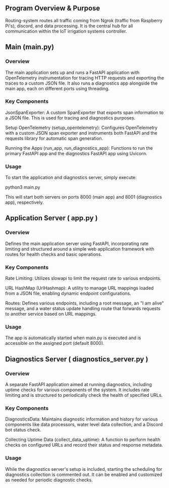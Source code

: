 ## Program Overview & Purpose 

Routing-system routes all traffic coming from Ngrok (traffic from Raspberry Pi's), discord, and data processing. It is the central hub for all communication within the IoT irrigation systems controller.  


## Main (main.py)

### Overview
The main application sets up and runs a FastAPI application with OpenTelemetry instrumentation for tracing HTTP requests and exporting the traces to a custom JSON file. It also runs a diagnostics app alongside the main app, each on different ports using threading.

### Key Components

JsonSpanExporter: A custom SpanExporter that exports span information to a JSON file. This is used for tracing and diagnostics purposes.

Setup OpenTelemetry (setup_opentelemetry): Configures OpenTelemetry with a custom JSON span exporter and instruments both FastAPI and the requests library for automatic span generation.

Running the Apps (run_app, run_diagnostics_app): Functions to run the primary FastAPI app and the diagnostics FastAPI app using Uvicorn.

### Usage
To start the application and diagnostics server, simply execute:

python3 main.py

This will start both servers on ports 8000 (main app) and 8001 (diagnostics app), respectively.

## Application Server ( app.py )

### Overview
Defines the main application server using FastAPI, incorporating rate limiting and structured around a simple web application framework with routes for health checks and basic operations.

### Key Components
Rate Limiting: Utilizes slowapi to limit the request rate to various endpoints.

URL HashMap (UrlHashmap): A utility to manage URL mappings loaded from a JSON file, enabling dynamic endpoint configurations.

Routes: Defines various endpoints, including a root message, an "I am alive" message, and a water status update handling route that forwards requests to another service based on URL mappings.

### Usage
The app is automatically started when main.py is executed and is accessible on the assigned port (default 8000).

## Diagnostics Server ( diagnostics_server.py )

### Overview

A separate FastAPI application aimed at running diagnostics, including uptime checks for various components of the system. It includes rate limiting and is structured to periodically check the health of specified URLs.

### Key Components

DiagnosticsData: Maintains diagnostic information and history for various components like data processors, water level data collection, and a Discord bot status check.

Collecting Uptime Data (collect_data_uptime): A function to perform health checks on configured URLs and record their status and response metadata.

### Usage
While the diagnostics server's setup is included, starting the scheduling for diagnostics collection is commented out. It can be enabled and customized as needed for periodic diagnostic checks.

